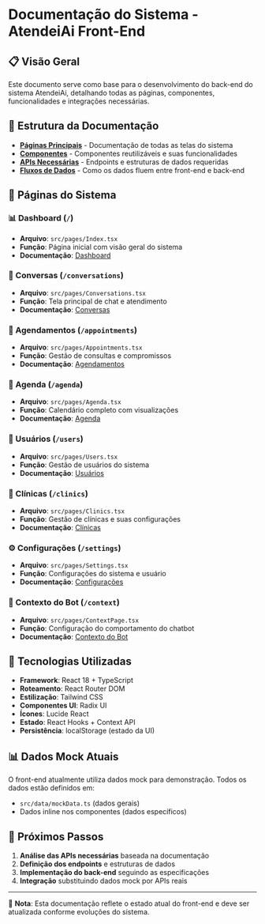 # Documentação do Sistema - AtendeiAi Front-End

## 📋 Visão Geral

Este documento serve como base para o desenvolvimento do back-end do sistema AtendeiAi, detalhando todas as páginas, componentes, funcionalidades e integrações necessárias.

## 📁 Estrutura da Documentação

- [**Páginas Principais**](./pages/) - Documentação de todas as telas do sistema
- [**Componentes**](./components/) - Componentes reutilizáveis e suas funcionalidades
- [**APIs Necessárias**](./apis/) - Endpoints e estruturas de dados requeridas
- [**Fluxos de Dados**](./data-flows/) - Como os dados fluem entre front-end e back-end

## 🎯 Páginas do Sistema

### 📊 Dashboard (`/`)
- **Arquivo**: `src/pages/Index.tsx`
- **Função**: Página inicial com visão geral do sistema
- **Documentação**: [Dashboard](./pages/dashboard.md)

### 💬 Conversas (`/conversations`)
- **Arquivo**: `src/pages/Conversations.tsx`
- **Função**: Tela principal de chat e atendimento
- **Documentação**: [Conversas](./pages/conversations.md)

### 📅 Agendamentos (`/appointments`)
- **Arquivo**: `src/pages/Appointments.tsx`
- **Função**: Gestão de consultas e compromissos
- **Documentação**: [Agendamentos](./pages/appointments.md)

### 📆 Agenda (`/agenda`)
- **Arquivo**: `src/pages/Agenda.tsx`
- **Função**: Calendário completo com visualizações
- **Documentação**: [Agenda](./pages/agenda.md)

### 👥 Usuários (`/users`)
- **Arquivo**: `src/pages/Users.tsx`
- **Função**: Gestão de usuários do sistema
- **Documentação**: [Usuários](./pages/users.md)

### 🏥 Clínicas (`/clinics`)
- **Arquivo**: `src/pages/Clinics.tsx`
- **Função**: Gestão de clínicas e suas configurações
- **Documentação**: [Clínicas](./pages/clinics.md)

### ⚙️ Configurações (`/settings`)
- **Arquivo**: `src/pages/Settings.tsx`
- **Função**: Configurações do sistema e usuário
- **Documentação**: [Configurações](./pages/settings.md)

### 🤖 Contexto do Bot (`/context`)
- **Arquivo**: `src/pages/ContextPage.tsx`
- **Função**: Configuração do comportamento do chatbot
- **Documentação**: [Contexto do Bot](./pages/context.md)

## 🔧 Tecnologias Utilizadas

- **Framework**: React 18 + TypeScript
- **Roteamento**: React Router DOM
- **Estilização**: Tailwind CSS
- **Componentes UI**: Radix UI
- **Ícones**: Lucide React
- **Estado**: React Hooks + Context API
- **Persistência**: localStorage (estado da UI)

## 📊 Dados Mock Atuais

O front-end atualmente utiliza dados mock para demonstração. Todos os dados estão definidos em:
- `src/data/mockData.ts` (dados gerais)
- Dados inline nos componentes (dados específicos)

## 🎯 Próximos Passos

1. **Análise das APIs necessárias** baseada na documentação
2. **Definição dos endpoints** e estruturas de dados
3. **Implementação do back-end** seguindo as especificações
4. **Integração** substituindo dados mock por APIs reais

---

📝 **Nota**: Esta documentação reflete o estado atual do front-end e deve ser atualizada conforme evoluções do sistema.
